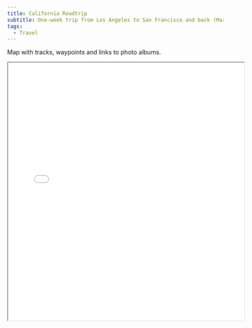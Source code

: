 ```yaml
---
title: California Roadtrip
subtitle: One-week trip from Los Angeles to San Francisco and back (March 15--22).
tags:
  - Travel
---
```


Map with tracks, waypoints and links to photo albums.

<!--more-->

<iframe src="/2012/03/23/california-roadtrip/map.html" height="600" width="550"></iframe>
